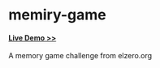 # memiry-game
#### [Live Demo >>](https://mostafaos21.github.io/memory-game/)
A memory game challenge from elzero.org
